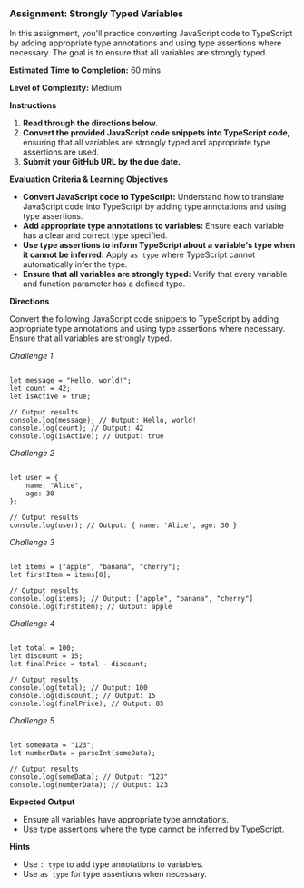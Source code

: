 ### Assignment: Strongly Typed Variables

In this assignment, you'll practice converting JavaScript code to TypeScript by adding appropriate type annotations and using type assertions where necessary. The goal is to ensure that all variables are strongly typed.

**Estimated Time to Completion:** 60 mins

**Level of Complexity:** Medium

**Instructions**

1. **Read through the directions below.**
2. **Convert the provided JavaScript code snippets into TypeScript code,** ensuring that all variables are strongly typed and appropriate type assertions are used.
3. **Submit your GitHub URL by the due date.**

**Evaluation Criteria & Learning Objectives**

- **Convert JavaScript code to TypeScript:** Understand how to translate JavaScript code into TypeScript by adding type annotations and using type assertions.
- **Add appropriate type annotations to variables:** Ensure each variable has a clear and correct type specified.
- **Use type assertions to inform TypeScript about a variable's type when it cannot be inferred:** Apply `as type` where TypeScript cannot automatically infer the type.
- **Ensure that all variables are strongly typed:** Verify that every variable and function parameter has a defined type.

**Directions**

Convert the following JavaScript code snippets to TypeScript by adding appropriate type annotations and using type assertions where necessary. Ensure that all variables are strongly typed.

*Challenge 1*

```tsx

let message = "Hello, world!";
let count = 42;
let isActive = true;

// Output results
console.log(message); // Output: Hello, world!
console.log(count); // Output: 42
console.log(isActive); // Output: true

```

*Challenge 2*

```tsx

let user = {
    name: "Alice",
    age: 30
};

// Output results
console.log(user); // Output: { name: 'Alice', age: 30 }

```

*Challenge 3*

```tsx

let items = ["apple", "banana", "cherry"];
let firstItem = items[0];

// Output results
console.log(items); // Output: ["apple", "banana", "cherry"]
console.log(firstItem); // Output: apple

```

*Challenge 4*

```tsx

let total = 100;
let discount = 15;
let finalPrice = total - discount;

// Output results
console.log(total); // Output: 100
console.log(discount); // Output: 15
console.log(finalPrice); // Output: 85

```

*Challenge 5*

```tsx

let someData = "123";
let numberData = parseInt(someData);

// Output results
console.log(someData); // Output: "123"
console.log(numberData); // Output: 123

```

**Expected Output**

- Ensure all variables have appropriate type annotations.
- Use type assertions where the type cannot be inferred by TypeScript.

**Hints**

- Use `: type` to add type annotations to variables.
- Use `as type` for type assertions when necessary.